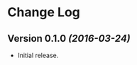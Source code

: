 Change Log
==========

Version 0.1.0 *(2016-03-24)*
----------------------------

* Initial release.